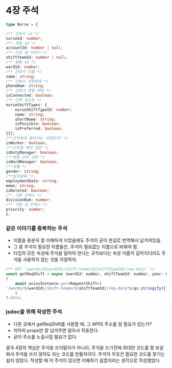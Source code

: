 # 4장 주석

```ts
type Nurse = {

/** 간호사 id */
nurseId: number;
/** 계정 id */
accountId: number | null;
/** 간호 팀 아이디 */
shiftTeamId: number | null;
/** 병동 id */
wardId: number;
/** 간호사 이름 */
name: string;
/** 간호사 전화번호 */
phoneNum: string;
/** 간호사 연동 여부 */
isConnected: boolean;
/** 근무 리스트 */
nurseShiftTypes: {
	nurseShiftTypeId: number;
	name: string;
	shortName: string;
	isPossible: boolean;
	isPreferred: boolean;
}[];
/**근무표에 들어가는 사람인가? */
isWorker: boolean;
/**근무표 제작 권한 */
isDutyManager: boolean;
/**병동 관리 권한 */
isWardManager: boolean;
/**성별 */
gender: string;
/**입사날짜 */
employmentDate: string;
memo: string;
isDeleted: boolean;
/** 구분 인덱스 */
divisionNum: number;
/** 구분 내 인덱스 */
priority: number;
};
```
### 같은 이야기를 중복하는 주석
- 이름을 충분히 잘 이해하게 지었음에도 주석이 굳이 한글로 번역해서 남겨져있음.
- 그 중 주석이 필요한 이름들은, 주석이 필요없는 이름으로 바꿔야 함.
- 타입의 모든 속성에 주석을 달아야 한다는 규칙보다는 속성 이름이 길어지더라도 주석을 사용하지 않는 것을 지양하자.

```js
/** GET `/wards/${wardId}/shift-teams/${shiftTeamId}/req-duty` */
const getReqShift = async (wardId: number, shiftTeamId: number, year: number, month: number) =>
(
	await axiosInstance.get<RequestShift>(
`/wards/${wardId}/shift-teams/${shiftTeamId}/req-duty?${qs.stringify({ year, month })}`
	)
).data;
```
### jsdoc을 위해 작성한 주석
- 다른 곳에서 getReqShift를 사용할 때, 그 API의 주소를 알 필요가 있는가?
- 어차피 props만 잘 넘겨주면 알아서 작동한다.
- 굳이 주소를 노출시킬 필요가 없다.

결국 4장의 핵심은 주석을 쓰지말자가 아니라, 주석을 쓰기전에 최대한 코드를 잘 보살펴서 주석을 쓰지 않아도 되는 코드를 만들자이다. 주석이 무조건 필요한 코드를 찾기는 쉽지 않았다. 작성할 때 이 주석이 있으면 이해하기 쉽겠지라는 생각으로 작성했었다.
